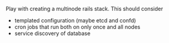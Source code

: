 Play with creating a multinode rails stack. This should consider
 * templated configuration (maybe etcd and confd)
 * cron jobs that run both on only once and all nodes
 * service discovery of database
